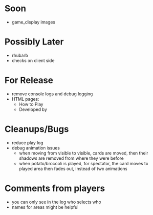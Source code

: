 Soon
===
- game_display images

Possibly Later
===
- rhubarb
- checks on client side

For Release
===
- remove console logs and debug logging
- HTML pages:
  - How to Play
  - Developed by

Cleanups/Bugs
===
- reduce play log
- debug animation issues
  - when moving from visible to visible, cards are moved, then their
    shadows are removed from where they were before
  - when potato/broccoli is played, for spectator, the card moves
    to played area then fades out, instead of two animations

Comments from players
===
- you can only see in the log who selects who
- names for areas might be helpful
